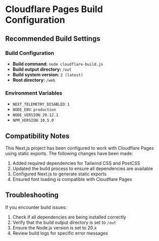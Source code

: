 # Cloudflare Pages Build Configuration

## Recommended Build Settings

### Build Configuration
- **Build command:** `node cloudflare-build.js`
- **Build output directory:** `/out`
- **Build system version:** `2 (latest)`
- **Root directory:** `/web`

### Environment Variables
- `NEXT_TELEMETRY_DISABLED`: `1`
- `NODE_ENV`: `production`
- `NODE_VERSION`: `20.12.1`
- `NPM_VERSION`: `10.5.0`

## Compatibility Notes

This Next.js project has been configured to work with Cloudflare Pages using static exports. The following changes have been made:

1. Added required dependencies for Tailwind CSS and PostCSS
2. Updated the build process to ensure all dependencies are available
3. Configured Next.js to generate static exports
4. Ensured font loading is compatible with Cloudflare Pages

## Troubleshooting

If you encounter build issues:

1. Check if all dependencies are being installed correctly
2. Verify that the build output directory is set to `/out`
3. Ensure the Node.js version is set to 20.x
4. Review build logs for specific error messages
